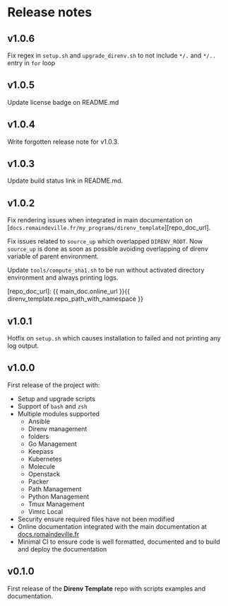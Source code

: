 # Release notes

## v1.0.6

Fix regex in `setup.sh` and `upgrade_direnv.sh` to not include `*/.` and `*/..`
entry in `for` loop

## v1.0.5

Update license badge on README.md

## v1.0.4

Write forgotten release note for v1.0.3.

## v1.0.3

Update build status link in README.md.

## v1.0.2

Fix rendering issues when integrated in main documentation on
[`docs.romaindeville.fr/my_programs/direnv_template`][repo_doc_url].

Fix issues related to `source_up` which overlapped `DIRENV_ROOT`. Now
`source_up` is done as soon as possible avoiding overlapping of direnv variable
of parent environment.

Update `tools/compute_sha1.sh` to be run without activated directory environment
and always printing logs.

[repo_doc_url]: {{ main_doc.online_url }}{{ direnv_template.repo_path_with_namespace }}

## v1.0.1

Hotfix on `setup.sh` which causes installation to failed and not printing any
log output.

## v1.0.0

First release of the project with:

  - Setup and upgrade scripts
  - Support of `bash` and `zsh`
  - Multiple modules supported
    - Ansible
    - Direnv management
    - folders
    - Go Management
    - Keepass
    - Kubernetes
    - Molecule
    - Openstack
    - Packer
    - Path Management
    - Python Management
    - Tmux Management
    - Vimrc Local
  - Security ensure required files have not been modified
  - Online documentation integrated with the main documentation at
   [docs.romaindeville.fr](https://docs.romaindeville.fr)
  - Minimal CI to ensure code is well formatted, documented and to build and
    deploy the documentation

## v0.1.0

First release of the **Direnv Template** repo with scripts examples and
documentation.
